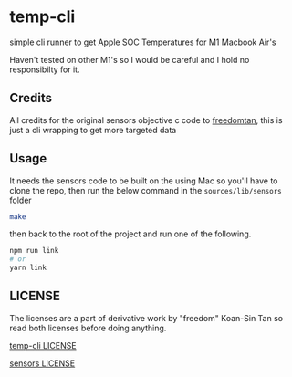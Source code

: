 # temp-cli

simple cli runner to get Apple SOC Temperatures for M1 Macbook Air's

Haven't tested on other M1's so I would be careful and I hold no responsibilty for it.

## Credits

All credits for the original sensors objective c code to [freedomtan](https://github.com/freedomtan), this is just a cli wrapping to get more targeted data

## Usage

It needs the sensors code to be built on the using Mac so you'll have to clone the repo, then run the below command in the `sources/lib/sensors` folder

```sh
make
```

then back to the root of the project and run one of the following.

```sh
npm run link
# or
yarn link
```

## LICENSE

The licenses are a part of derivative work by "freedom" Koan-Sin Tan so read both licenses before doing anything.

[temp-cli LICENSE](/LICENSE)

[sensors LICENSE](/source/lib/sensors/license)
